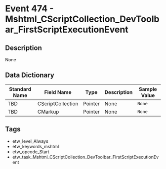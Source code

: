 # Event 474 - Mshtml_CScriptCollection_DevToolbar_FirstScriptExecutionEvent

## Description
None

## Data Dictionary
|Standard Name|Field Name|Type|Description|Sample Value|
|---|---|---|---|---|
|TBD|CScriptCollection|Pointer|None|`None`|
|TBD|CMarkup|Pointer|None|`None`|

## Tags
* etw_level_Always
* etw_keywords_mshtml
* etw_opcode_Start
* etw_task_Mshtml_CScriptCollection_DevToolbar_FirstScriptExecutionEvent